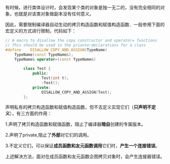有时候，进行类体设计时，会发现某个类的对象是独一无二的，没有完全相同的对象，也就是对该类对象做副本没有任何意义。

因此，需要限制编译器自动生动的拷贝构造函数和赋值构造函数．一般参用下面的宏定义的方式进行限制，代码如下：

```C++
// A macro to disallow the copy constructor and operator= functions  
// This should be used in the priavte:declarations for a class 
#define    DISALLOW_COPY_AND_ASSIGN(TypeName)     
	TypeName(const TypeName&);                     
	TypeName& operator=(const TypeName&)  
       
        class Test { 
            public:     
            	Test(int t);     
            	~Test(); 
            private:     
            	DISALLOW_COPY_AND_ASSIGN(Test); 
        };


```

声明私有的拷贝构造函数和赋值构造函数，但不去定义实现它们（**只声明不定义**），有三方面的作用：

1.声明了拷贝构造函数和赋值函数，阻止了编译器**暗自**创建的专属版本。

2.声明了private,阻止了**外部**对它们的调用。

3.不定义它们，可以保证**成员函数和友元函数调用**它们时，**产生一个连接错误**。

上述解决方法，面对在成员函数和友元函数企图拷贝对象时，会产生连接器错误。